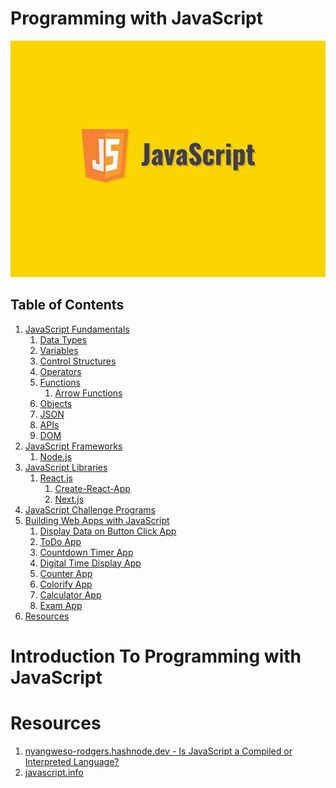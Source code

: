 # Programming with JavaScript
![](./images/java-script.jpg)

## Table of Contents

1. [JavaScript Fundamentals](https://github.com/nyangweso-rodgers/Programming-with-JavaScript/tree/main/01-JavaScript-Fundamentals)
   1. [Data Types]()
   2. [Variables]()
   3. [Control Structures]()
   4. [Operators]()
   5. [Functions]()
      1. [Arrow Functions]()
   6. [Objects]()
   7. [JSON]()
   8. [APIs]()
   9. [DOM]()
2. [JavaScript Frameworks](https://github.com/nyangweso-rodgers/Programming-with-JavaScript/tree/main/03-JavaScript-Frameworks)
   1. [Node.js]()
3. [JavaScript Libraries]()
   1. [React.js]()
      1. [Create-React-App]()
      2. [Next.js]()
4. [JavaScript Challenge Programs](https://github.com/nyangweso-rodgers/Programming-with-JavaScript/tree/main/04-JavaScript-Challenge-Programs)
5. [Building Web Apps with JavaScript](https://github.com/nyangweso-rodgers/Programming-with-JavaScript/tree/main/05-Building-Web-Apps-With-JavaScript)
   1. [Display Data on Button Click App](https://github.com/nyangweso-rodgers/Programming-with-JavaScript/tree/main/05-Building-Web-Apps-With-JavaScript/01-Display-Data-on-Button-Click)
   2. [ToDo App](https://github.com/nyangweso-rodgers/Programming-with-JavaScript/tree/main/05-Building-Web-Apps-With-JavaScript/02-ToDo-App)
   3. [Countdown Timer App](https://github.com/nyangweso-rodgers/Programming-with-JavaScript/tree/main/05-Building-Web-Apps-With-JavaScript/03-Countdown-Timer-App)
   4. [Digital Time Display App](https://github.com/nyangweso-rodgers/Programming-with-JavaScript/tree/main/05-Building-Web-Apps-With-JavaScript/04-Digital-Time-App)
   5. [Counter App](https://github.com/nyangweso-rodgers/Programming-with-JavaScript/tree/main/05-Building-Web-Apps-With-JavaScript/05-Counter-App)
   6. [Colorify App](https://github.com/nyangweso-rodgers/Programming-with-JavaScript/tree/main/05-Building-Web-Apps-With-JavaScript/06-Colorify-APP)
   7. [Calculator App](https://github.com/nyangweso-rodgers/Programming-with-JavaScript/tree/main/05-Building-Web-Apps-With-JavaScript/07-Calculator-App)
   8. [Exam App](https://github.com/nyangweso-rodgers/Programming-with-JavaScript/tree/main/05-Building-Web-Apps-With-JavaScript/08-Exam-App)
6. [Resources](#Resources)

# Introduction To Programming with JavaScript

# Resources

1.  [nyangweso-rodgers.hashnode.dev - Is JavaScript a Compiled or Interpreted Language?](https://nyangweso-rodgers.hashnode.dev/javascript-series-part-1-is-javascript-a-compiled-or-interpreted-language)
2.  [javascript.info](https://javascript.info/)
